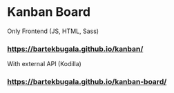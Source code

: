 # Kanban Board
Only Frontend (JS, HTML, Sass)
### https://bartekbugala.github.io/kanban/

With external API (Kodilla)
### https://bartekbugala.github.io/kanban-board/
